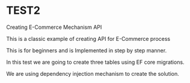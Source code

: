 # TEST2
Creating E-Commerce Mechanism API


This is a classic example of creating API for E-Commerce process

This is for beginners and is Implemented in step by step manner.

In this test we are going to create three tables using EF core migrations.

We are using dependency injection mechanism to create the solution.
